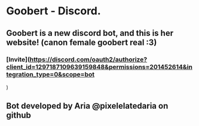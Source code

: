 # Goobert - Discord.
## Goobert is a new discord bot, and this is her website! (canon female goobert real :3)
### [Invite](https://discord.com/oauth2/authorize?client_id=1297187109639159848&permissions=201452614&integration_type=0&scope=bot
)



## Bot developed by Aria @pixelelatedaria on github
